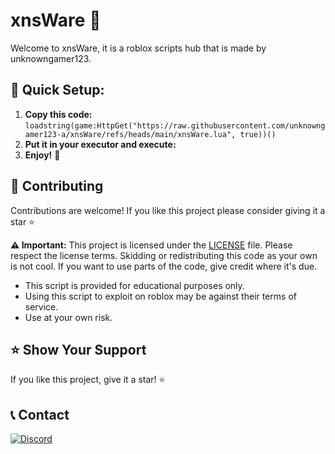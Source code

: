 # xnsWare 🤖

Welcome to xnsWare, it is a roblox scripts hub that is made by unknowngamer123.

## 🚀 Quick Setup:

1. **Copy this code:** ```loadstring(game:HttpGet("https://raw.githubusercontent.com/unknowngamer123-a/xnsWare/refs/heads/main/xnsWare.lua", true))()```
2. **Put it in your executor and execute:**
3. **Enjoy!** 🎉


## 🤝 Contributing

Contributions are welcome! If you like this project please consider giving it a star ⭐ 

**⚠️ Important:**  This project is licensed under the [LICENSE](https://github.com/unknowngamer123-a/xnsWare/blob/main/LICENSE) file. Please respect the license terms. Skidding or redistributing this code as your own is not cool. If you want to use parts of the code, give credit where it's due.

- This script is provided for educational purposes only. 
- Using this script to exploit on roblox may be against their terms of service. 
- Use at your own risk.

## ⭐️ Show Your Support

If you like this project, give it a star! ⭐


##  📞 Contact

[![Discord](https://img.shields.io/discord/1304558291493457950?style=for-the-badge&logo=discord)](https://discord.gg/rFyJZwd7rg)
